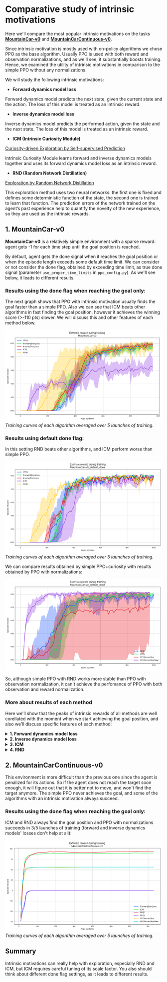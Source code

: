 # Comparative study of intrinsic motivations

Here we'll compare the most popular intrinsic motivations on the tasks [__MountainCar-v0__](https://gym.openai.com/envs/MountainCar-v0/) and [__MountainCarContinuous-v0__](https://gym.openai.com/envs/MountainCarContinuous-v0/).

Since intrinsic motivation is mostly used with on-policy algorithms we chose PPO as the base algorithm. Usually PPO is used with both reward and observation normalizations, and as we'll see, it substantially boosts training. Hence, we examined the utility of intrinsic motivations in comparison to the simple PPO without any normalizations.

We will study the following intrinsic motivations:

- __Forward dynamics model loss__

Forward dynamics model predicts the next state, given the current state and the action. The loss of this model is treated as an intrinsic reward.

- __Inverse dynamics model loss__

Inverse dynamics model predicts the performed action, given the state and the next state. The loss of this model is treated as an intrinsic reward.

- __ICM (Intrinsic Curiosity Module)__

[Curiosity-driven Exploration by Self-supervised Prediction](https://arxiv.org/abs/1705.05363)

Intrinsic Curiosity Module learns forward and inverse dynamics models together and uses its forward dynamics model loss as an intrinsic reward.

- __RND (Random Network Distillation)__

[Exploration by Random Network Distillation](https://arxiv.org/abs/1810.12894)

This exploration method uses two neural networks: the first one is fixed and defines some deterministic function of the state, the second one is trained to learn that function. The prediction errors of the network trained on the agent’s past experience help to quantify the novelty of the new experience, so they are used as the intrinsic rewards.

## 1. MountainCar-v0

__MountainCar-v0__ is a relatively simple environment with a sparse reward: agent gets -1 for each time step until the goal position is reached.

By default, agent gets the done signal when it reaches the goal position or when the episode length exceeds some default time limit. We can consider or not consider the done flag, obtained by exceeding time limit, as true done signal (parameter ```use_proper_time_limits``` in ```ppo_config.py```). As we'll see below, it leads to different results.

### Results using the done flag when reaching the goal only:

The next graph shows that PPO with intrinsic motivation usually finds the goal faster than a simple PPO. Also we can see that ICM beats other algorithms in fast finding the goal position, however it achieves the winning score (>-110 pts) slower. We will discuss this and other features of each method below.

![MountainCar-v0-all_motivations](src/pictures/train_rew_all_motivations_MountainCar-v0.png)
*Training curves of each algorithm averaged over 5 launches of training.*

### Results using default done flag:

In this setting RND beats other algorithms, and ICM perform worse than simple PPO.

![MountainCar-v0-all_motivations](src/pictures/train_rew_all_motivations_MountainCar-v0_default_done.png)
*Training curves of each algorithm averaged over 5 launches of training.*

We can compare results obtained by simple PPO+curiosity with results obtained by PPO with normalizations:

![MountainCar-v0-all_motivations_norm](src/pictures/train_rew_normalizations_MountainCar-v0_default_done.png)

So, although simple PPO with RND works more stable than PPO with observation normalization, it can't achieve the perfomance of PPO with both observation and reward normalization. 

### More about results of each method

Here we'll show that the peaks of intrinsic rewards of all methods are well corellated with the moment when we start achieving the goal position, and also we'll discuss specific features of each method:

<details>
<summary><b>1. Forward dynamics model loss</b></summary>
As we expected, the loss of the forward dynamics model is well correlated with the moment when we start achieving goal. Another good feature is that the total intrinsic episode reward doesn't greatly exceed maximum intrinsic reward during the episode, which means that intrinsic reward is mostly small and exceeds zero only at some interesting transitions.

![intrinsic_stats_RND_MountainCar-v0](src/pictures/intrinsic_stats_forward_true_done_MountainCar-v0_true_done.png)
    
</details>

<details>
<summary><b>2. Inverse dynamics model loss</b></summary>
Although we can see that the biggest intrinsic episode reward corresponds to the start of training, we also can see that the maximum reward in these starting episodes is small which means that intrinsic rewards are distributed evenly across transitions and therefore have no effect. And we can see the second peak in the moment when we start achieving goal:

![intrinsic_stats_RND_MountainCar-v0](src/pictures/intrinsic_stats_inverse_true_done_MountainCar-v0_true_done.png)
    
</details>

<details>
<summary><b>3. ICM</b></summary>
    
The ICM output, as well as forward dynamics loss and inverse dynamics loss, is not normalized in the way it is normalized at RND module, and it's a little complicated to scale ICM outputs properly, because their magnitude changes from run to run. 
    
For example, the scaling factor 10 was used in the setting with default done flag:

![intrinsic_stats_RND_MountainCar-v0](src/pictures/intrinsic_stats_icm_default_done_MountainCar-v0_default_done.png)
    
And scaling factor 50 was used in the setting with proper done flag:

![intrinsic_stats_RND_MountainCar-v0](src/pictures/intrinsic_stats_icm_true_done_MountainCar-v0_true_done.png)    

So it appears that the big scale of the intrinsic reward in the experiment with proper done flag is the main reason it converges slower, and its small scale in the second experiment is the reason why it doesn't enhance exploration.

</details>

<details>
<summary><b>4. RND</b></summary>
RND loss is a little less correlated with extrinsic reward obtained by the agent:

![intrinsic_stats_RND_MountainCar-v0](src/pictures/intrinsic_stats_rnd_true_done_MountainCar-v0_true_done.png)   
    
In accordance with the original paper, the input observations to RND module are normalized with the normalization parameters obtained by stepping a random agent in the environment for a small number of steps before beginning of optimization. Intrinsic reward is normalized by dividing it by a running estimate of the standard deviations of the intrinsic returns, and this is important, otherwise the output reward quickly goes to zero. Unlike the original paper, the critic network of PPO agent is not two headed to estimate intrinsic and extrinsic rewards separately, so it can be done to enhance the current results.

</details>



## 2. MountainCarContinuous-v0

This environment is more difficult than the previous one since the agent is penalized for its actions. So if the agent does not reach the target soon enough, it will figure out that it is better not to move, and won't find the target anymore. The simple PPO never achieves the goal, and some of the algorithms with an intrinsic motivation always succeed.

### Results using the done flag when reaching the goal only:

ICM and RND always find the goal position and PPO with normalizations succeeds in 3/5 launches of training (forward and inverse dynamics models' losses don't help at all):

![MountainCar-v0-all_motivations](src/pictures/train_rew_all_MountainCarContinuous-v0.png)
*Training curves of each algorithm averaged over 5 launches of training.*


## Summary

Intrinsic motivations can really help with exploration, especially RND and ICM, but ICM requires careful tuning of its scale factor. You also should think about different done flag settings, as it leads to different results.
